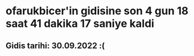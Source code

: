 # ofarukbicer'in gidisine son 4 gun 18 saat 41 dakika 17 saniye kaldi

## Gidis tarihi: 30.09.2022 :(
